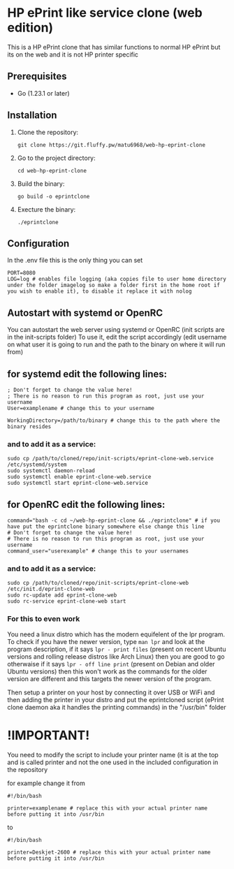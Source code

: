 # HP ePrint like service clone (web edition) 

This is a HP ePrint clone that has similar functions to normal HP ePrint but its on the web and it is not HP printer specific

## Prerequisites

- Go (1.23.1 or later)

## Installation

1. Clone the repository:
   ```
   git clone https://git.fluffy.pw/matu6968/web-hp-eprint-clone
   ```

2. Go to the project directory:
   ```
   cd web-hp-eprint-clone
   ```

3. Build the binary:
   ```
   go build -o eprintclone
   ```
   
4. Execture the binary:
   ```
   ./eprintclone
   ```

## Configuration

In the .env file this is the only thing you can set

```
PORT=8080
LOG=log # enables file logging (aka copies file to user home directory under the folder imagelog so make a folder first in the home root if you wish to enable it), to disable it replace it with nolog
```
## Autostart with systemd or OpenRC

You can autostart the web server using systemd or OpenRC (init scripts are in the init-scripts folder)
To use it, edit the script accordingly (edit username on what user it is going to run and the path to the binary on where it will run from)

## for systemd edit the following lines:

```
; Don't forget to change the value here!
; There is no reason to run this program as root, just use your username
User=examplename # change this to your username

WorkingDirectory=/path/to/binary # change this to the path where the binary resides
```
### and to add it as a service:

```
sudo cp /path/to/cloned/repo/init-scripts/eprint-clone-web.service /etc/systemd/system
sudo systemctl daemon-reload
sudo systemctl enable eprint-clone-web.service
sudo systemctl start eprint-clone-web.service
```

## for OpenRC edit the following lines:

```
command="bash -c cd ~/web-hp-eprint-clone && ./eprintclone" # if you have put the eprintclone binary somewhere else change this line
# Don't forget to change the value here!
# There is no reason to run this program as root, just use your username
command_user="userexample" # change this to your usernames
```

### and to add it as a service:

```
sudo cp /path/to/cloned/repo/init-scripts/eprint-clone-web /etc/init.d/eprint-clone-web
sudo rc-update add eprint-clone-web
sudo rc-service eprint-clone-web start
``` 

### For this to even work
You need a linux distro which has the modern equifelent of the lpr program. To check if you have the newer version, type `man lpr` and look at the program description, if it says `lpr - print files` (present on recent Ubuntu versions and rolling release distros like Arch Linux) then you are good to go otherwaise if it says `lpr - off line print` (present on Debian and older Ubuntu versions) then this won't work as the commands for the older version are different and this targets the newer version of the program.


Then setup a printer on your host by connecting it over USB or WiFi and then adding the printer in your distro
and put the eprintcloned script (ePrint clone daemon aka it handles the printing commands) in the "/usr/bin" folder 

# !IMPORTANT! 

You need to modify the script to include your printer name (it is at the top and is called printer and not the one used in the included configuration in the repository

for example change it from
```
#!/bin/bash

printer=examplename # replace this with your actual printer name before putting it into /usr/bin
```
to
```
#!/bin/bash

printer=Deskjet-2600 # replace this with your actual printer name before putting it into /usr/bin
```

